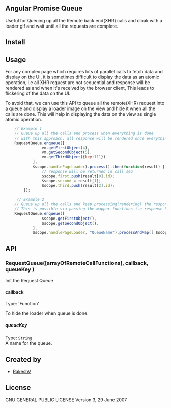 ## Angular Promise Queue
Useful for Queuing up all the Remote back end(XHR) calls and cloak with a loader gif and wait until all the requests are complete.


## Install
<script src="service.requestqueue.js" ></script>

## Usage
For any complex page which requires lots of parallel calls to fetch data and display on the UI, it is sometimes difficult to display the data as an atomic operation, i.e all XHR request are not sequential and response will be rendered as and when it's received by the browser client, This leads to flickering of the data on the UI. 
<p>
To avoid that, we can use this API to queue all the remote(XHR) request into a queue and display a loader image on the view and hide it when all the calls are done. This will help in displaying the data on the view as single atomic operation.
</p>

```js
	// Example 1
	// Queue up all the calls and process when everything is done
	// with this approach, all response will be rendered once everything is completed i.e queue is empty.
	RequestQueue.enqueue([
        		vm.getFirstObject(4),
                vm.getSecondObject(5),
               	vm.getThirdObject({key:111})
            ],
            $scope.handlePageLoader).process().then(function(result) {
                // response will be returned in call seq
	            $scope.first.push(result[0].id);
	            $scope.second = result[1];
	            $scope.third.push(result[2].id);
        });

	 // Example 2
	// Queue up all the calls and keep processing(rendering) the response as and when response is ready on the view.
	// This is possible via passing the mapper functions i.e response handlers for each remote call.
	RequestQueue.enqueue([
                $scope.getFirstObject(),
                $scope.getSecondObject(),
            ],
            $scope.handlePageLoader, "QueueName").processAndMap([ $scope.responseHandlerFirstObject, $scope.responseHandlerSecondObject]);

```

## API

### RequestQueue([arrayOfRemoteCallFunctions], callback, queueKey )

Init the Request Queue

#### callback

Type: 'Function'

To hide the loader when queue is done.

##### queueKey

Type: `String`<br>
A name for the queue.

## Created by
- [RakeshV](https://github.com/rocksvashi)


## License
GNU GENERAL PUBLIC LICENSE Version 3, 29 June 2007

